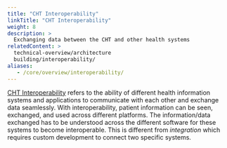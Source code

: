 ```yaml
---
title: "CHT Interoperability"
linkTitle: "CHT Interoperability"
weight: 8
description: >
  Exchanging data between the CHT and other health systems
relatedContent: >  
  technical-overview/architecture
  building/interoperability/
aliases:
   - /core/overview/interoperability/
---
```


[CHT Interoperability](/building/interoperability/) refers to the ability of different health information systems and applications to communicate with each other and exchange data seamlessly. With interoperability, patient information can be seen, exchanged, and used across different platforms. The information/data exchanged has to be understood across the different software for these systems to become interoperable. This is different from _integration_ which requires custom development to connect two specific systems.
